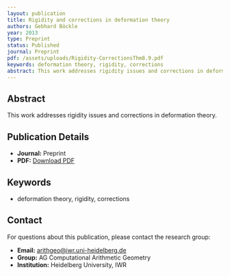 ```yaml
---
layout: publication
title: Rigidity and corrections in deformation theory
authors: Gebhard Böckle
year: 2013
type: Preprint
status: Published
journal: Preprint
pdf: /assets/uploads/Rigidity-CorrectionsThm8.9.pdf
keywords: deformation theory, rigidity, corrections
abstract: This work addresses rigidity issues and corrections in deformation theory.
---
```


## Abstract

This work addresses rigidity issues and corrections in deformation theory.

## Publication Details

- **Journal:** Preprint
- **PDF:** [Download PDF](/assets/uploads/Rigidity-CorrectionsThm8.9.pdf)

## Keywords

- deformation theory, rigidity, corrections


## Contact

For questions about this publication, please contact the research group:
- **Email:** arithgeo@iwr.uni-heidelberg.de
- **Group:** AG Computational Arithmetic Geometry
- **Institution:** Heidelberg University, IWR